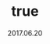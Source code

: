 ---
wip: "True"
id: "17836"
title:
  de: "Vergilbte Gazellenleder-Karte"
  en: "Timeworn Gazelleskin Map"
  fr: "Vieille carte en peau de gazelle"
  ja: "古ぼけた地図G10"
layout: treasuremap
page_type: guide
categories: "treasuremap"
instanceType: "treasuremap"
date: "2017.06.20"
patchNumber: "4.0"
patchName: "Stormblood"
expac: "sb"
image: "/assets/img/content/klassen/Chocobo.webp"
terms:
    - term: "TreasureMaps"
    - term: "Stormblood"
sortid: 13
order: 13
plvl: 70
slug: "vergilbte_gazellenleder_karte"
maxpartysize: 8
treasuredungeons:
  - name: "the Lost Canals of Uznair"
  - name: "the Shifting Altars of Uznair"
zones:
  - zonename: "The Fringes"
    fullimage: "/assets/img/treasuremaps/Vergilbte Gazellenleder-Karte/Abanisches Grenzland/Abanisches Grenzland.webp"
    subimage:
      - "/assets/img/treasuremaps/Vergilbte Gazellenleder-Karte/Abanisches Grenzland/A.webp"
      - "/assets/img/treasuremaps/Vergilbte Gazellenleder-Karte/Abanisches Grenzland/B.webp"
      - "/assets/img/treasuremaps/Vergilbte Gazellenleder-Karte/Abanisches Grenzland/C.webp"
      - "/assets/img/treasuremaps/Vergilbte Gazellenleder-Karte/Abanisches Grenzland/D.webp"
      - "/assets/img/treasuremaps/Vergilbte Gazellenleder-Karte/Abanisches Grenzland/E.webp"
      - "/assets/img/treasuremaps/Vergilbte Gazellenleder-Karte/Abanisches Grenzland/F.webp"
      - "/assets/img/treasuremaps/Vergilbte Gazellenleder-Karte/Abanisches Grenzland/G.webp"
      - "/assets/img/treasuremaps/Vergilbte Gazellenleder-Karte/Abanisches Grenzland/H.webp"
  - zonename: "The Peaks"
    fullimage: "/assets/img/treasuremaps/Vergilbte Gazellenleder-Karte/Die Zinnen/Die Zinnen.webp"
    subimage:
      - "/assets/img/treasuremaps/Vergilbte Gazellenleder-Karte/Die Zinnen/A.webp"
      - "/assets/img/treasuremaps/Vergilbte Gazellenleder-Karte/Die Zinnen/B.webp"
      - "/assets/img/treasuremaps/Vergilbte Gazellenleder-Karte/Die Zinnen/C.webp"
      - "/assets/img/treasuremaps/Vergilbte Gazellenleder-Karte/Die Zinnen/D.webp"
      - "/assets/img/treasuremaps/Vergilbte Gazellenleder-Karte/Die Zinnen/E.webp"
      - "/assets/img/treasuremaps/Vergilbte Gazellenleder-Karte/Die Zinnen/F.webp"
      - "/assets/img/treasuremaps/Vergilbte Gazellenleder-Karte/Die Zinnen/G.webp"
      - "/assets/img/treasuremaps/Vergilbte Gazellenleder-Karte/Die Zinnen/H.webp"
  - zonename: "The Lochs"
    fullimage: "/assets/img/treasuremaps/Vergilbte Gazellenleder-Karte/Das Fenn/Das Fenn.webp"
    subimage:
      - "/assets/img/treasuremaps/Vergilbte Gazellenleder-Karte/Das Fenn/A.webp"
      - "/assets/img/treasuremaps/Vergilbte Gazellenleder-Karte/Das Fenn/B.webp"
      - "/assets/img/treasuremaps/Vergilbte Gazellenleder-Karte/Das Fenn/C.webp"
      - "/assets/img/treasuremaps/Vergilbte Gazellenleder-Karte/Das Fenn/D.webp"
      - "/assets/img/treasuremaps/Vergilbte Gazellenleder-Karte/Das Fenn/E.webp"
      - "/assets/img/treasuremaps/Vergilbte Gazellenleder-Karte/Das Fenn/F.webp"
      - "/assets/img/treasuremaps/Vergilbte Gazellenleder-Karte/Das Fenn/G.webp"
      - "/assets/img/treasuremaps/Vergilbte Gazellenleder-Karte/Das Fenn/H.webp"
  - zonename: "The Ruby Sea"
    fullimage: "/assets/img/treasuremaps/Vergilbte Gazellenleder-Karte/Rubinsee/Rubinsee.webp"
    subimage:
      - "/assets/img/treasuremaps/Vergilbte Gazellenleder-Karte/Rubinsee/A.webp"
      - "/assets/img/treasuremaps/Vergilbte Gazellenleder-Karte/Rubinsee/B.webp"
      - "/assets/img/treasuremaps/Vergilbte Gazellenleder-Karte/Rubinsee/C.webp"
      - "/assets/img/treasuremaps/Vergilbte Gazellenleder-Karte/Rubinsee/D.webp"
      - "/assets/img/treasuremaps/Vergilbte Gazellenleder-Karte/Rubinsee/E.webp"
      - "/assets/img/treasuremaps/Vergilbte Gazellenleder-Karte/Rubinsee/F.webp"
      - "/assets/img/treasuremaps/Vergilbte Gazellenleder-Karte/Rubinsee/G.webp"
      - "/assets/img/treasuremaps/Vergilbte Gazellenleder-Karte/Rubinsee/H.webp"
  - zonename: "Yanxia"
    fullimage: "/assets/img/treasuremaps/Vergilbte Gazellenleder-Karte/Yanxia/Yanxia.webp"
    subimage:
      - "/assets/img/treasuremaps/Vergilbte Gazellenleder-Karte/Yanxia/A.webp"
      - "/assets/img/treasuremaps/Vergilbte Gazellenleder-Karte/Yanxia/B.webp"
      - "/assets/img/treasuremaps/Vergilbte Gazellenleder-Karte/Yanxia/C.webp"
      - "/assets/img/treasuremaps/Vergilbte Gazellenleder-Karte/Yanxia/D.webp"
      - "/assets/img/treasuremaps/Vergilbte Gazellenleder-Karte/Yanxia/E.webp"
      - "/assets/img/treasuremaps/Vergilbte Gazellenleder-Karte/Yanxia/F.webp"
      - "/assets/img/treasuremaps/Vergilbte Gazellenleder-Karte/Yanxia/G.webp"
      - "/assets/img/treasuremaps/Vergilbte Gazellenleder-Karte/Yanxia/H.webp"
  - zonename: "The Azim Steppe"
    fullimage: "/assets/img/treasuremaps/Vergilbte Gazellenleder-Karte/Azim-Steppe/Azim-Steppe.webp"
    subimage:
      - "/assets/img/treasuremaps/Vergilbte Gazellenleder-Karte/Azim-Steppe/A.webp"
      - "/assets/img/treasuremaps/Vergilbte Gazellenleder-Karte/Azim-Steppe/B.webp"
      - "/assets/img/treasuremaps/Vergilbte Gazellenleder-Karte/Azim-Steppe/C.webp"
      - "/assets/img/treasuremaps/Vergilbte Gazellenleder-Karte/Azim-Steppe/D.webp"
      - "/assets/img/treasuremaps/Vergilbte Gazellenleder-Karte/Azim-Steppe/E.webp"
      - "/assets/img/treasuremaps/Vergilbte Gazellenleder-Karte/Azim-Steppe/F.webp"
      - "/assets/img/treasuremaps/Vergilbte Gazellenleder-Karte/Azim-Steppe/G.webp"
      - "/assets/img/treasuremaps/Vergilbte Gazellenleder-Karte/Azim-Steppe/H.webp"
---